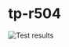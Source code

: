 # tp-r504
![Test results](https://github.com/SofianeGremont/tp-r504/actions/workflows/pytest.yml/badge.svg)